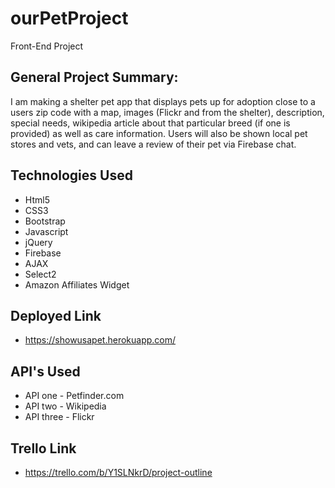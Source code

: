 # ourPetProject
Front-End Project

## General Project Summary:
I am making a shelter pet app that displays pets up for adoption close to a users zip code with a map, images (Flickr and from the shelter), description, special needs, wikipedia article about that particular breed (if one is provided) as well as care information. Users will also be shown local pet stores and vets, and can leave a review of their pet via Firebase chat.  

## Technologies Used 
 - Html5
 - CSS3 
 - Bootstrap
 - Javascript
 - jQuery 
 - Firebase 
 - AJAX
 - Select2
 - Amazon Affiliates Widget

## Deployed Link
 - https://showusapet.herokuapp.com/

## API's Used
 - API one - Petfinder.com
 - API two - Wikipedia
 - API three - Flickr

## Trello Link
 - https://trello.com/b/Y1SLNkrD/project-outline
